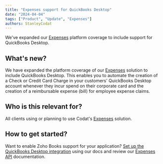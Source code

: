 ```yaml
---
title: "Expenses support for QuickBooks Desktop"
date: "2024-04-04"
tags: ["Product", "Update", "Expenses"]
authors: StanleyCodat
---
```


We've expanded our [Expenses](/expenses/overview) platform coverage to include support for QuickBooks Desktop.

<!--truncate-->

## What's new?  

We have expanded the platform coverage of our [Expenses](/expenses/overview) solution to include QuickBooks Desktop. This enables you to automate the creation of a Check or Credit Card Charge in your customers' QuickBooks Desktop account whenever they incur spend on their corporate card and the creation of a reimbursable expense (bill) for employee expense claims.

## Who is this relevant for?  

All clients using or planning to use Codat's [Expenses](/expenses/overview) solution.

## How to get started?  

Want to enable Zoho Books support for your application? [Set up the QuickBooks Desktop integration](/integrations/accounting/quickbooksdesktop/installing-the-quickbooks-connector) using our docs and review our [Expenses API](/sync-for-expenses-api) documentation.
